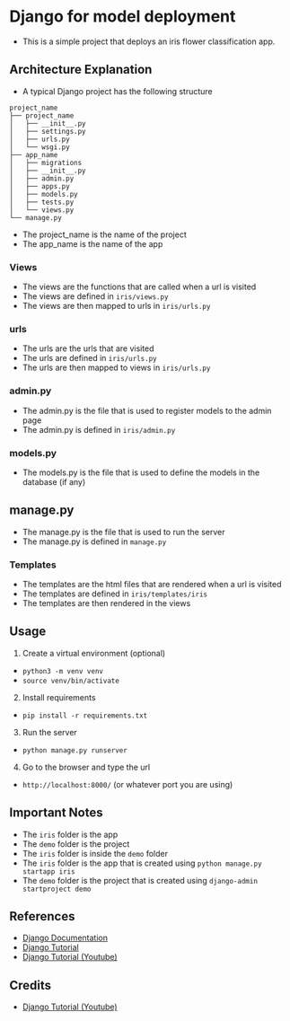 # Django for model deployment 
* This is a simple project that deploys an iris flower classification app.

## Architecture Explanation
- A typical Django project has the following structure
```
project_name
├── project_name
│   ├── __init__.py
│   ├── settings.py
│   ├── urls.py
│   └── wsgi.py
├── app_name
│   ├── migrations
│   ├── __init__.py
│   ├── admin.py
│   ├── apps.py
│   ├── models.py
│   ├── tests.py
│   └── views.py
└── manage.py
```
* The project_name is the name of the project
* The app_name is the name of the app

### Views
* The views are the functions that are called when a url is visited
* The views are defined in `iris/views.py`
* The views are then mapped to urls in `iris/urls.py`

### urls
* The urls are the urls that are visited
* The urls are defined in `iris/urls.py`
* The urls are then mapped to views in `iris/urls.py`

### admin.py
* The admin.py is the file that is used to register models to the admin page
* The admin.py is defined in `iris/admin.py`

### models.py
* The models.py is the file that is used to define the models in the database (if any)

## manage.py
* The manage.py is the file that is used to run the server
* The manage.py is defined in `manage.py`

### Templates
* The templates are the html files that are rendered when a url is visited
* The templates are defined in `iris/templates/iris`
* The templates are then rendered in the views





## Usage
1. Create a virtual environment (optional)
* `python3 -m venv venv`
* `source venv/bin/activate` 

2. Install requirements
* `pip install -r requirements.txt`

3. Run the server
* `python manage.py runserver`

4. Go to the browser and type the url
* `http://localhost:8000/` (or whatever port you are using)


## Important Notes
* The `iris` folder is the app
* The `demo` folder is the project
* The `iris` folder is inside the `demo` folder
* The `iris` folder is the app that is created using `python manage.py startapp iris`
* The `demo` folder is the project that is created using `django-admin startproject demo`

## References
* [Django Documentation](https://docs.djangoproject.com/en/4.2/)
* [Django Tutorial](https://docs.djangoproject.com/en/4.2/intro/tutorial01/)
* [Django Tutorial (Youtube)](https://youtu.be/rNhVBv0i4os?si=AGvOBy4oOw5GxpUm)

## Credits
* [Django Tutorial (Youtube)](https://youtu.be/rNhVBv0i4os?si=AGvOBy4oOw5GxpUm)